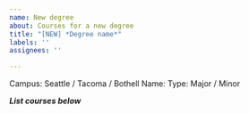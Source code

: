 ```yaml
---
name: New degree
about: Courses for a new degree
title: "[NEW] *Degree name*"
labels: ''
assignees: ''

---
```


Campus: Seattle / Tacoma / Bothell
Name: 
Type: Major / Minor

***List courses below***
